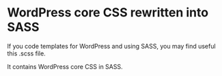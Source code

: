# WordPress core CSS rewritten into SASS

If you code templates for WordPress and using SASS, you may find useful this .scss file.

It contains WordPress core CSS in SASS.
